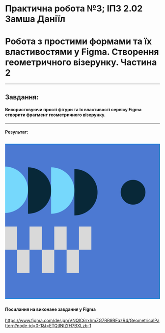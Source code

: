 # Практична робота №3; ІПЗ 2.02 Замша Даніїл
# Робота з простими формами та їх властивостями у Figma. Створення геометричного візерунку. Частина 2
---

## Завдання:
#### Використовуючи прості фігури та їх властивості сервісу Figma створити фрагмент геометричного візерунку.
---

#### Результат:
![pattern](images/pattern.png "Geometric pattern")
---

#### Посилання на виконане завдання у Figma
https://www.figma.com/design/VNQlC6rxhmZG7RR9RFqzR4/GeometricalPattern?node-id=0-1&t=ETQtINlZfH7BXLzb-1
